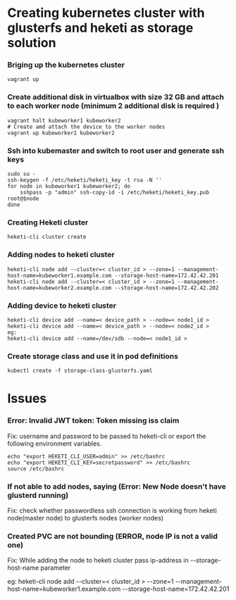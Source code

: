 # Creating kubernetes cluster with glusterfs and heketi as storage solution

### Briging up the kubernetes cluster
```
vagrant up
```

### Create additional disk in virtualbox with size 32 GB and attach to each worker node (minimum 2 additional disk is required )
```
vagrant halt kubeworker1 kubeworker2
# Create amd attach the device to the worker nodes
vagrant up kubeworker1 kubeworker2
```

### Ssh into kubemaster and switch to root user and generate ssh keys
```
sudo su -
ssh-keygen -f /etc/heketi/heketi_key -t rsa -N ''
for node in kubeworker1 kubeworker2; do
    sshpass -p "admin" ssh-copy-id -i /etc/heketi/heketi_key.pub root@$node
done
```

### Creating Heketi cluster
```
heketi-cli cluster create
```

### Adding nodes to heketi cluster
```
heketi-cli node add --cluster=< cluster_id > --zone=1 --management-host-name=kubeworker1.example.com --storage-host-name=172.42.42.201
heketi-cli node add --cluster=< cluster_id > --zone=1 --management-host-name=kubeworker2.example.com --storage-host-name=172.42.42.202
```

### Adding device to heketi cluster
```
heketi-cli device add --name=< device_path > --node=< node1_id >
heketi-cli device add --name=< device_path > --node=< node2_id >
eg:
heketi-cli device add --name=/dev/sdb --node=< node1_id >
```

### Create storage class and use it in pod definitions
```
kubectl create -f storage-class-glusterfs.yaml
```

# Issues

### Error: Invalid JWT token: Token missing iss claim
Fix: username and password to be passed to heketi-cli or export the following environment variables.
```
echo "export HEKETI_CLI_USER=admin" >> /etc/bashrc
echo "export HEKETI_CLI_KEY=secretpassword" >> /etc/bashrc
source /etc/bashrc
```

### If not able to add nodes, saying (Error: New Node doesn't have glusterd running)
Fix: check whether passwordless ssh connection is working from heketi node(master node) to glusterfs nodes (worker nodes)

### Created PVC are not bounding (ERROR, node IP is not a valid one)
Fix: While adding the node to heketi cluster pass ip-address in --storage-host-name parameter

eg: heketi-cli node add --cluster=< cluster_id > --zone=1 --management-host-name=kubeworker1.example.com --storage-host-name=172.42.42.201
